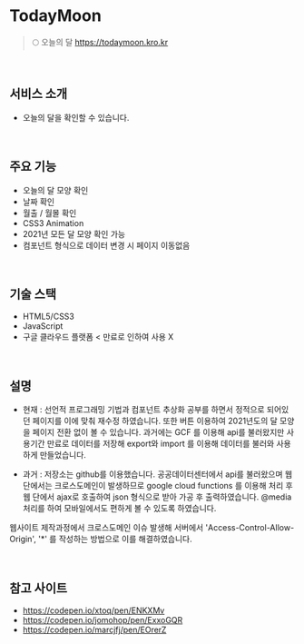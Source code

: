 # TodayMoon
> 🌕 오늘의 달
> https://todaymoon.kro.kr

<br />

## 서비스 소개
- 오늘의 달을 확인할 수 있습니다.

<br />

## 주요 기능
- 오늘의 달 모양 확인
- 날짜 확인
- 월출 / 월몰 확인
- CSS3 Animation
- 2021년 모든 달 모양 확인 가능
- 컴포넌트 형식으로 데이터 변경 시 페이지 이동없음

<br />

## 기술 스택
- HTML5/CSS3
- JavaScript
- 구글 클라우드 플랫폼 < 만료로 인하여 사용 X

<br />

## 설명
- 현재 : 
선언적 프로그래밍 기법과 컴포넌트 추상화 공부를 하면서 정적으로 되어있던 페이지를 이에 맞춰 재수정 하였습니다. 또한 버튼 이용하여 2021년도의 달 모양을 페이지 전환 없이 볼 수 있습니다.
과거에는 GCF 를 이용해 api를 불러왔지만 사용기간 만료로 데이터를 저장해 export와 import 를 이용해 데이터를 불러와 사용하게 만들었습니다.

- 과거 : 
저장소는 github를 이용했습니다. 공공데이터센터에서 api를 불러왔으며
웹 단에서는 크로스도메인이 발생하므로 google cloud functions 를 이용해 처리 후 웹 단에서 ajax로 호출하여 json 형식으로 받아 가공 후 출력하였습니다.
@media 처리를 하여 모바일에서도 편하게 볼 수 있도록 하였습니다.

웹사이트 제작과정에서 크로스도메인 이슈 발생해 서버에서 'Access-Control-Allow-Origin', '*' 를 작성하는 방법으로 이를 해결하였습니다.

<br />

## 참고 사이트
- https://codepen.io/xtoq/pen/ENKXMv
- https://codepen.io/jomohop/pen/ExxoGQR
- https://codepen.io/marcjfj/pen/EOrerZ
